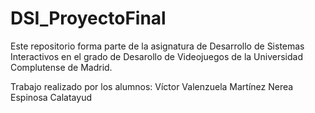 # DSI_ProyectoFinal

Este repositorio forma parte de la asignatura de Desarrollo de Sistemas Interactivos en el grado de Desarollo de Videojuegos de la Universidad Complutense de Madrid.

Trabajo realizado por los alumnos:
Víctor Valenzuela Martínez
Nerea Espinosa Calatayud
